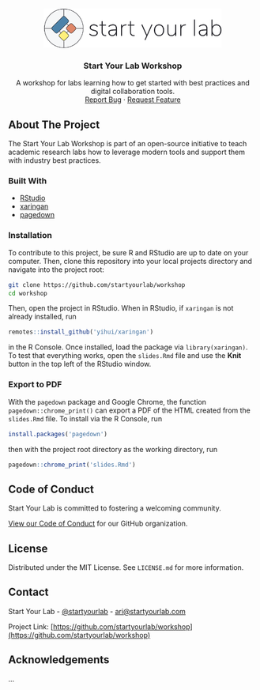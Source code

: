 <!-- PROJECT LOGO -->
<br />
<p align="center">
  <a href="https://github.com/startyourlab/workshop">
    <img src="assets/images/logo.png" alt="Logo" height="80">
  </a>

  <h3 align="center">Start Your Lab Workshop</h3>

  <p align="center">
    A workshop for labs learning how to get started with best practices and digital collaboration tools.
    <br />
    <a href="https://github.com/startyourlab/workshop/issues">Report Bug</a>
    ·
    <a href="https://github.com/startyourlab/workshop/issues">Request Feature</a>
  </p>
</p>

## About The Project

The Start Your Lab Workshop is part of an open-source initiative to teach academic research
labs how to leverage modern tools and support them with industry best practices.

### Built With

* [RStudio](https://www.rstudio.com/)
* [xaringan](https://github.com/yihui/xaringan)
* [pagedown]()

### Installation

To contribute to this project, be sure R and RStudio are up to date on your computer.
Then, clone this repository into your local projects directory and navigate into the
project root:

```sh
git clone https://github.com/startyourlab/workshop
cd workshop
```

Then, open the project in RStudio. When in RStudio, if `xaringan` is not already
installed, run

```r
remotes::install_github('yihui/xaringan')
```

in the R Console. Once installed, load the package via `library(xaringan)`.
To test that everything works, open the `slides.Rmd` file and use the **Knit**
button in the top left of the RStudio window.

### Export to PDF

With the `pagedown` package and Google Chrome, the function `pagedown::chrome_print()`
can export a PDF of the HTML created from the `slides.Rmd` file. To install via the
R Console, run

```r
install.packages('pagedown')
```

then with the project root directory as the working directory, run

```r
pagedown::chrome_print('slides.Rmd')
```

## Code of Conduct

Start Your Lab is committed to fostering a welcoming community.

[View our Code of Conduct](https://github.com/startyourlab/.github/tree/main/CODE_OF_CONDUCT.md) for our GitHub organization.

<!-- LICENSE -->
## License

Distributed under the MIT License. See `LICENSE.md` for more information.


<!-- CONTACT -->
## Contact

Start Your Lab - [@startyourlab](https://twitter.com/startyourlab) - ari@startyourlab.com

Project Link: [https://github.com/startyourlab/workshop](https://github.com/startyourlab/workshop)

<!-- ACKNOWLEDGEMENTS -->
## Acknowledgements

...

<!-- MARKDOWN LINKS & IMAGES -->
<!-- https://www.markdownguide.org/basic-syntax/#reference-style-links -->
[contributors-shield]: https://img.shields.io/github/contributors/startyourlab/workshop?style=for-the-badge
[contributors-url]: https://github.com/startyourlab/workshop/graphs/contributors
[forks-shield]: https://img.shields.io/github/forks/startyourlab/workshop?style=for-the-badge
[forks-url]: https://github.com/staryourlab/workshop/network/members
[stars-shield]: https://img.shields.io/github/stars/startyourlab/workshop?style=for-the-badge
[stars-url]: https://github.com/staryourlab/workshop/stargazers
[issues-shield]: https://img.shields.io/github/issues/startyourlab/workshop?style=for-the-badge
[issues-url]: https://github.com/staryourlab/workshop/issues
[license-shield]: https://img.shields.io/github/license/startyourlab/workshop?style=for-the-badge
[license-url]: https://github.com/staryourlab/workshop/blob/master/LICENSE.md
[product-screenshot]: assets/images/product-screenshot.png
